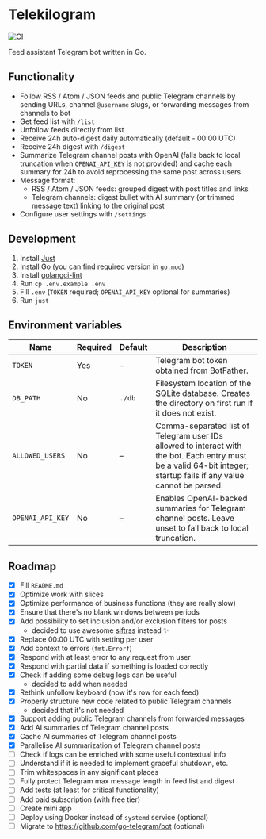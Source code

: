 # Telekilogram

[![CI](https://github.com/hu553in/telekilogram/actions/workflows/ci.yml/badge.svg)](https://github.com/hu553in/telekilogram/actions/workflows/ci.yml)

Feed assistant Telegram bot written in Go.

## Functionality

- Follow RSS / Atom / JSON feeds and public Telegram channels by sending URLs,
  channel `@username` slugs, or forwarding messages from channels to bot
- Get feed list with `/list`
- Unfollow feeds directly from list
- Receive 24h auto-digest daily automatically (default - 00:00 UTC)
- Receive 24h digest with `/digest`
- Summarize Telegram channel posts with OpenAI (falls back to local truncation
  when `OPENAI_API_KEY` is not provided) and cache each summary for 24h to avoid
  reprocessing the same post across users
- Message format:
  - RSS / Atom / JSON feeds: grouped digest with post titles and links
  - Telegram channels: digest bullet with AI summary (or trimmed message text)
    linking to the original post
- Configure user settings with `/settings`

## Development

1. Install [Just](https://just.systems/)
1. Install Go (you can find required version in `go.mod`)
1. Install [golangci-lint](https://golangci-lint.run/)
1. Run `cp .env.example .env`
1. Fill `.env` (`TOKEN` required; `OPENAI_API_KEY` optional for summaries)
1. Run `just`

## Environment variables

| Name             | Required | Default | Description                                                                                                                                                         |
| ---------------- | -------- | ------- | ------------------------------------------------------------------------------------------------------------------------------------------------------------------- |
| `TOKEN`          | Yes      | –       | Telegram bot token obtained from BotFather.                                                                                                                         |
| `DB_PATH`        | No       | `./db`  | Filesystem location of the SQLite database. Creates the directory on first run if it does not exist.                                                                |
| `ALLOWED_USERS`  | No       | –       | Comma-separated list of Telegram user IDs allowed to interact with the bot. Each entry must be a valid 64-bit integer; startup fails if any value cannot be parsed. |
| `OPENAI_API_KEY` | No       | –       | Enables OpenAI-backed summaries for Telegram channel posts. Leave unset to fall back to local truncation.                                                           |

## Roadmap

- [x] Fill `README.md`
- [x] Optimize work with slices
- [x] Optimize performance of business functions (they are really slow)
- [x] Ensure that there's no blank windows between periods
- [x] Add possibility to set inclusion and/or exclusion filters for posts
  - decided to use awesome [siftrss](https://siftrss.com/) instead ✨
- [x] Replace 00:00 UTC with setting per user
- [x] Add context to errors (`fmt.Errorf`)
- [x] Respond with at least error to any request from user
- [x] Respond with partial data if something is loaded correctly
- [x] Check if adding some debug logs can be useful
  - decided to add when needed
- [x] Rethink unfollow keyboard (now it's row for each feed)
- [x] Properly structure new code related to public Telegram channels
  - decided that it's not needed
- [x] Support adding public Telegram channels from forwarded messages
- [x] Add AI summaries of Telegram channel posts
- [x] Cache AI summaries of Telegram channel posts
- [x] Parallelise AI summarization of Telegram channel posts
- [ ] Check if logs can be enriched with some useful contextual info
- [ ] Understand if it is needed to implement graceful shutdown, etc.
- [ ] Trim whitespaces in any significant places
- [ ] Fully protect Telegram max message length in feed list and digest
- [ ] Add tests (at least for critical functionality)
- [ ] Add paid subscription (with free tier)
- [ ] Create mini app
- [ ] Deploy using Docker instead of `systemd` service (optional)
- [ ] Migrate to https://github.com/go-telegram/bot (optional)
